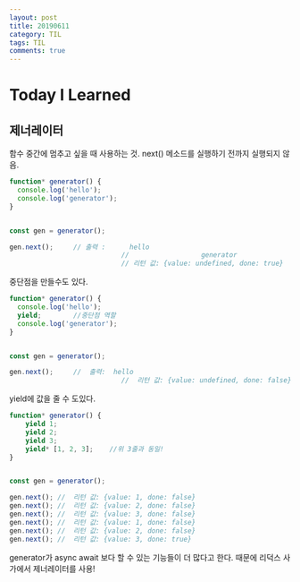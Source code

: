 ```yaml
---
layout: post
title: 20190611
category: TIL
tags: TIL
comments: true
---
```


# Today I Learned

## 제너레이터

함수 중간에 멈추고 싶을 때 사용하는 것. next() 메소드를 실행하기 전까지 실행되지 않음.

```javascript
function* generator() {
  console.log('hello');
  console.log('generator');
}


const gen = generator();

gen.next();		// 출력 : 	 hello
							// 					generator
							// 리턴 값: {value: undefined, done: true}
```

중단점을 만들수도 있다.

```javascript
function* generator() {
  console.log('hello');
  yield;		//중단점 역할
  console.log('generator');
}


const gen = generator();

gen.next();		//	출력:  hello
							//	리턴 값: {value: undefined, done: false}

```

yield에 값을 줄 수 도있다.

```javascript
function* generator() {
  	yield 1;
    yield 2;
    yield 3;
    yield* [1, 2, 3];	 //위 3줄과 동일!
}


const gen = generator();

gen.next();	//	리턴 값: {value: 1, done: false}
gen.next();	//	리턴 값: {value: 2, done: false}
gen.next();	//	리턴 값: {value: 3, done: false}
gen.next();	//	리턴 값: {value: 1, done: false}
gen.next();	//	리턴 값: {value: 2, done: false}
gen.next();	//	리턴 값: {value: 3, done: true}

```



generator가 async await 보다 할 수 있는 기능들이 더 많다고 한다. 때문에 리덕스 사가에서 제너레이터를 사용!